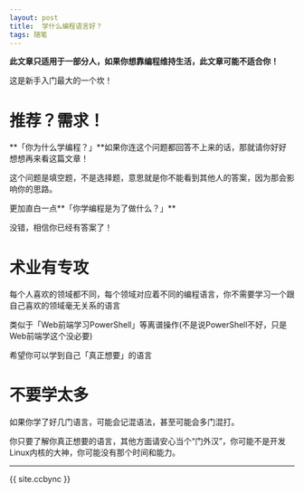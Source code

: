 ```yaml
---
layout: post
title:  学什么编程语言好？
tags: 随笔
---
```


**此文章只适用于一部分人，如果你想靠编程维持生活，此文章可能不适合你！**

这是新手入门最大的一个坎！

# 推荐？需求！

**「你为什么学编程？」**如果你连这个问题都回答不上来的话，那就请你好好想想再来看这篇文章！

这个问题是填空题，不是选择题，意思就是你不能看到其他人的答案，因为那会影响你的思路。

更加直白一点**「你学编程是为了做什么？」**

没错，相信你已经有答案了！

# 术业有专攻

每个人喜欢的领域都不同，每个领域对应着不同的编程语言，你不需要学习一个跟自己喜欢的领域毫无关系的语言

类似于「Web前端学习PowerShell」等离谱操作(不是说PowerShell不好，只是Web前端学这个没必要)

希望你可以学到自己「真正想要」的语言

# 不要学太多

如果你学了好几门语言，可能会记混语法，甚至可能会多门混打。

你只要了解你真正想要的语言，其他方面请安心当个“门外汉”，你可能不是开发Linux内核的大神，你可能没有那个时间和能力。

-------------------

{{ site.ccbync }}
